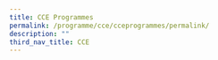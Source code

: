 ```yaml
---
title: CCE Programmes
permalink: /programme/cce/cceprogrammes/permalink/
description: ""
third_nav_title: CCE
---
```

